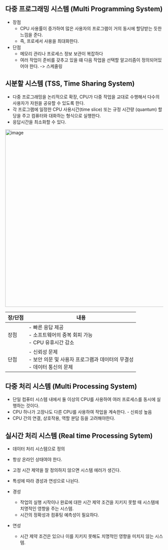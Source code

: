 
## 다중 프로그래밍 시스템 (Multi Programming System)

- 장점
  - CPU 사용률이 증가하여 많은 사용자의 프로그램이 거의 동시에 할당받는 듯한 느낌을 준다.
  - 즉, 프로세서 사용을 최대화한다.
- 단점
  - 메모리 관리나 프로세스 정보 보관이 복잡하다
  - 여러 작업이 준비를 갖추고 있을 떄 다음 작업을 선택할 알고리즘이 정의되어있어야 한다. -> 스케줄링

## 시분할 시스템 (TSS, Time Sharing System)

- 다중 프로그래밍을 논리적으로 확장, CPU가 다중 작업을 교대로 수행해서 다수의 사용자가 자원을 공유할 수 있도록 한다.
- 각 프로그램에 일정한 CPU 사용시간(time slice) 또는 규정 시간량 (quantum) 할당을 주고 컴퓨터와 대화하는 형식으로 실행한다.
- 응답시간을 최소화할 수 있다.

<img width="564" alt="image" src="https://user-images.githubusercontent.com/81006587/234151723-bf5e2706-9762-43d8-8b03-a9e1df6e69a8.png">

|장/단점|내용|
|-|-|
|장점|- 빠른 응답 제공<br>- 소프트웨어의 중복 회피 가능<br>- CPU 유휴시간 감소|
|단점|- 신뢰성 문제<br>- 보안 의문 및 사용자 프로그램과 데이터의 무결성<br>- 데이터 통신의 문제|

## 다중 처리 시스템 (Multi Processing System)

- 단일 컴퓨터 시스템 내에서 둘 이상의 CPU를 사용하여 여러 프로세스를 동시에 실행하는 것이다.
- CPU 하나가 고장나도 다른 CPU를 사용하여 작업을 계속한다. - 신뢰성 높음
- CPU 간의 연결, 상호작용, 역할 분담 등을 고려해야한다.

## 실시간 처리 시스템 (Real time Processing Sytem)

- 데이터 처리 시스템으로 정의
- 항상 온라인 상태여야 한다.
- 고정 시간 제약을 잘 정의하지 않으면 시스템 에러가 생긴다.

- 특성에 따라 경성과 연성으로 나뉜다.
- 경성
  - 작업의 실행 시작이나 완료에 대한 시간 제약 조건을 지키지 못할 때 시스템에 치명적인 영향을 주는 시스템.  
  - 시간의 정확성과 컴퓨팅 예측성이 필요하다.
- 연성
  - 시간 제약 조건은 있으나 이를 지키지 못해도 치명적인 영향을 미치지 않는 시스템.